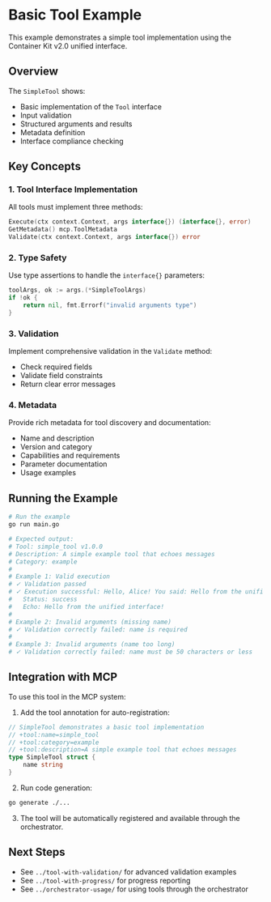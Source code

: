 # Basic Tool Example

This example demonstrates a simple tool implementation using the Container Kit v2.0 unified interface.

## Overview

The `SimpleTool` shows:
- Basic implementation of the `Tool` interface
- Input validation
- Structured arguments and results
- Metadata definition
- Interface compliance checking

## Key Concepts

### 1. Tool Interface Implementation

All tools must implement three methods:
```go
Execute(ctx context.Context, args interface{}) (interface{}, error)
GetMetadata() mcp.ToolMetadata
Validate(ctx context.Context, args interface{}) error
```

### 2. Type Safety

Use type assertions to handle the `interface{}` parameters:
```go
toolArgs, ok := args.(*SimpleToolArgs)
if !ok {
    return nil, fmt.Errorf("invalid arguments type")
}
```

### 3. Validation

Implement comprehensive validation in the `Validate` method:
- Check required fields
- Validate field constraints
- Return clear error messages

### 4. Metadata

Provide rich metadata for tool discovery and documentation:
- Name and description
- Version and category
- Capabilities and requirements
- Parameter documentation
- Usage examples

## Running the Example

```bash
# Run the example
go run main.go

# Expected output:
# Tool: simple_tool v1.0.0
# Description: A simple example tool that echoes messages
# Category: example
# 
# Example 1: Valid execution
# ✓ Validation passed
# ✓ Execution successful: Hello, Alice! You said: Hello from the unified interface!
#   Status: success
#   Echo: Hello from the unified interface!
# 
# Example 2: Invalid arguments (missing name)
# ✓ Validation correctly failed: name is required
# 
# Example 3: Invalid arguments (name too long)
# ✓ Validation correctly failed: name must be 50 characters or less
```

## Integration with MCP

To use this tool in the MCP system:

1. Add the tool annotation for auto-registration:
```go
// SimpleTool demonstrates a basic tool implementation
// +tool:name=simple_tool
// +tool:category=example
// +tool:description=A simple example tool that echoes messages
type SimpleTool struct {
    name string
}
```

2. Run code generation:
```bash
go generate ./...
```

3. The tool will be automatically registered and available through the orchestrator.

## Next Steps

- See `../tool-with-validation/` for advanced validation examples
- See `../tool-with-progress/` for progress reporting
- See `../orchestrator-usage/` for using tools through the orchestrator